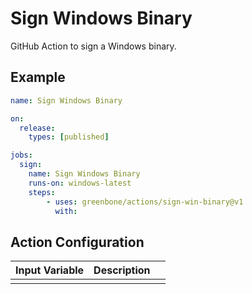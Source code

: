 # Sign Windows Binary

GitHub Action to sign a Windows binary.

## Example

```yml
name: Sign Windows Binary

on:
  release:
    types: [published]

jobs:
  sign:
    name: Sign Windows Binary
    runs-on: windows-latest
    steps:
        - uses: greenbone/actions/sign-win-binary@v1
          with:
```

## Action Configuration

| Input Variable    | Description                                                                              |                                                  |
| ----------------- | ---------------------------------------------------------------------------------------- | ------------------------------------------------ |
|                   |                                                                                          |                                                  |

